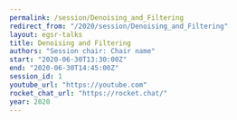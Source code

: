 ```yaml
---
permalink: /session/Denoising_and_Filtering
redirect_from: "/2020/session/Denoising_and_Filtering"
layout: egsr-talks
title: Denoising and Filtering
authors: "Session chair: Chair name"
start: "2020-06-30T13:30:00Z"
end: "2020-06-30T14:45:00Z"
session_id: 1
youtube_url: "https://youtube.com"
rocket_chat_url: "https://rocket.chat/"
year: 2020
---
```

